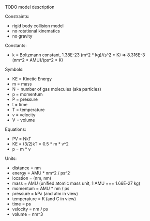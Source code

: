 TODO model description

Constraints:
 
* rigid body collision model
* no rotational kinematics
* no gravity

Constants:

* k = Boltzmann constant, 1.38E-23 (m^2 * kg)/(s^2 * K) => 8.316E-3 (nm^2 * AMU)/(ps^2 * K)

Symbols:

* KE = Kinetic Energy
* m = mass
* N = number of gas molecules (aka particles)
* p = momentum
* P = pressure
* t = time
* T = temperature
* v = velocity
* V = volume
 
Equations:

* PV = NkT
* KE = (3/2)kT = 0.5 * m * v^2
* p = m * v

Units:

* distance = nm
* energy = AMU * nm^2 / ps^2
* location = (nm, nm)
* mass = AMU (unified atomic mass unit, 1 AMU === 1.66E-27 kg)
* momentum = AMU * nm / ps
* pressure = kPa (and atm in view)
* temperature = K (and C in view)
* time = ps
* velocity = nm / ps
* volume = nm^3
